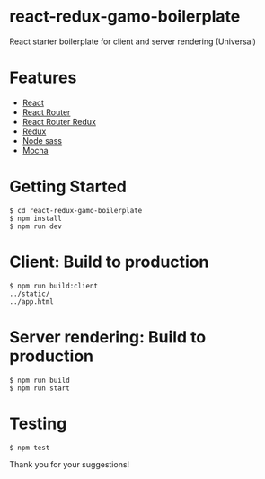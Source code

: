 # react-redux-gamo-boilerplate
React starter boilerplate for client and server rendering (Universal)
# Features

- [React](https://github.com/facebook/react)
- [React Router](https://github.com/rackt/react-router)
- [React Router Redux](https://github.com/reactjs/react-router-redux)
- [Redux](https://github.com/rackt/redux)
- [Node sass](https://github.com/sass/node-sass)
- [Mocha](https://github.com/mochajs/mocha)

# Getting Started
```
$ cd react-redux-gamo-boilerplate
$ npm install
$ npm run dev  
```

# Client: Build to production

```
$ npm run build:client
../static/
../app.html
```

# Server rendering: Build to production

```
$ npm run build
$ npm run start
```

# Testing
```
$ npm test
```

Thank you for your suggestions!

